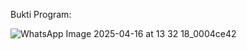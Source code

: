 Bukti Program:

![WhatsApp Image 2025-04-16 at 13 32 18_0004ce42](https://github.com/user-attachments/assets/985dc779-366c-4ead-9edf-1d6b7ec1debf)
